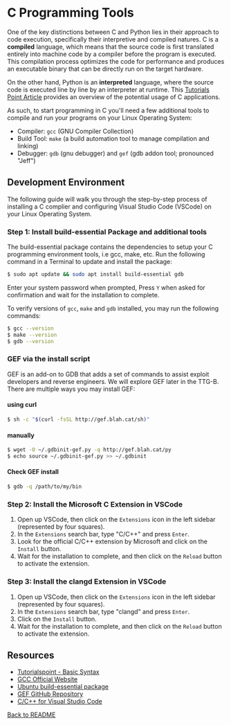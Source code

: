 # C Programming Tools

One of the key distinctions between C and Python lies in their approach to code execution, specifically their interpretive and compiled natures. C is a **compiled** language, which means that the source code is first translated entirely into machine code by a compiler before the program is executed. This compilation process optimizes the code for performance and produces an executable binary that can be directly run on the target hardware. 

On the other hand, Python is an **interpreted** language, where the source code is executed line by line by an interpreter at runtime. This [Tutorials Point Article](https://www.tutorialspoint.com/cprogramming/c_overview.htm) provides an overview of the potential usage of C applications.

As such, to start programming in C you'll need a few additional tools to compile and run your programs on your Linux Operating System: 

- Compiler: `gcc` (GNU Compiler Collection)
- Build Tool: `make` (a build automation tool to manage compilation and linking)
- Debugger: `gdb` (gnu debugger) and `gef` (gdb addon tool; pronounced "Jeff")

## Development Environment

The following guide will walk you through the step-by-step process of installing a C complier and configuring Visual Studio Code (VSCode) on your Linux Operating System.

### Step 1: Install build-essential Package and additional tools
The build-essential package contains the dependencies to setup your C programming environment tools, i.e gcc, make, etc.  Run the following command in a Terminal to update and install the package:

```bash
$ sudo apt update && sudo apt install build-essential gdb
```

Enter your system password when prompted, Press `Y` when asked for confirmation and wait for the installation to complete.

To verify versions of `gcc`, `make` and `gdb` installed, you may run the following commands:

```bash
$ gcc --version
$ make --version
$ gdb --version
```
### GEF via the install script

GEF is an add-on to GDB that adds a set of commands to assist exploit developers and reverse engineers. We will explore GEF later in the TTG-B. There are multiple ways you may install GEF:

#### using curl
```bash
$ sh -c "$(curl -fsSL http://gef.blah.cat/sh)"
```

#### manually
```bash
$ wget -O ~/.gdbinit-gef.py -q http://gef.blah.cat/py
$ echo source ~/.gdbinit-gef.py >> ~/.gdbinit
```

#### Check GEF install
```bash
$ gdb -q /path/to/my/bin
```

### Step 2: Install the Microsoft C Extension in VSCode
1. Open up VSCode, then click on the `Extensions` icon in the left sidebar (represented by four squares).
1. In the `Extensions` search bar, type "C/C++" and press `Enter`.
1. Look for the official C/C++ extension by Microsoft and click on the `Install` button.
1. Wait for the installation to complete, and then click on the `Reload` button to activate the extension.

### Step 3: Install the clangd Extension in VSCode
1. Open up VSCode, then click on the `Extensions` icon in the left sidebar (represented by four squares).
1. In the `Extensions` search bar, type "clangd" and press `Enter`.
1. Click on the `Install` button.
1. Wait for the installation to complete, and then click on the `Reload` button to activate the extension.

## Resources

- [Tutorialspoint - Basic Syntax](https://www.tutorialspoint.com/cprogramming/c_overview.htm)
- [GCC Official Website](https://gcc.gnu.org/)
- [Ubuntu build-essential package](https://packages.ubuntu.com/focal/build-essential)
- [GEF GitHub Repository](https://github.com/hugsy/gef)
- [C/C++ for Visual Studio Code](https://code.visualstudio.com/docs/languages/cpp)

[Back to README](README.md)